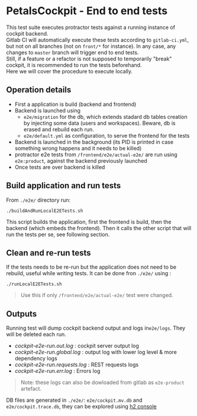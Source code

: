 # PetalsCockpit - End to end tests

This test suite executes protractor tests against a running instance of cockpit backend.  
Gitlab CI will automatically execute these tests according to `gitlab-ci.yml`, but not on all branches (not on `front/*` for instance). In any case, any changes to `master` branch will trigger end to end tests.  
Still, if a feature or a refactor is not supposed to temporarily "break" cockpit, it is recommended to run the tests beforehand.  
Here we will cover the procedure to execute locally.  

## Operation details

* First a application is build (backend and frontend)
* Backend is launched using 
  * `e2e/migration` for the db, which extends stadard db tables creation by injecting some data (users and workspaces). Beware, db is erased and rebuild each run.
  * `e2e/default.yml` as configuration, to serve the frontend for the tests
* Backend is launched in the background (its PID is printed in case something wrong happens and it needs to be killed)
* protractor e2e tests from `/frontend/e2e/actual-e2e/` are run using `e2e:product`, against the backend previously launched
* Once tests are over backend is killed

## Build application and run tests

From `./e2e/` directory run:
```shell
./buildAndRunLocalE2ETests.sh
```
This script builds the application, first the frontend is build, then the backend (which embeds the frontend). 
Then it calls the other script that will run the tests per se, see following section.

## Clean and re-run tests

If the tests needs to be re-run but the application does not need to be rebuild, useful while writing tests. It can be done fron `./e2e/` using :
```shell
./runLocalE2ETests.sh
```
> Use this if only `/frontend/e2e/actual-e2e/` test were changed.

## Outputs

Running test will dump cockpit backend output and logs in`e2e/logs`. They will be deleted each run.
* *cockpit-e2e-run.out.log* : cockpit server output log
* *cockpit-e2e-run.global.log* : output log with lower log level & more dependency logs
* *cockpit-e2e-run.requests.log* : REST requests logs
* *cockpit-e2e-run.err.log* : Errors log

> Note: these logs can also be dowloaded from gitlab as `e2e-product` artefact.

DB files are generated in `./e2e/`: `e2e/cockpit.mv.db` and `e2e/cockpit.trace.db`, they can be explored using [h2 console](http://www.h2database.com/html/quickstart.html)
